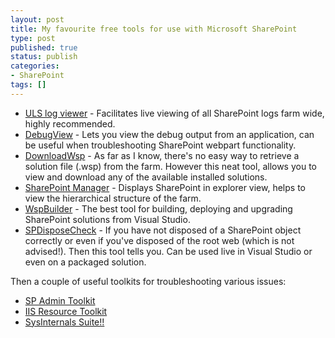 ```yaml
---
layout: post
title: My favourite free tools for use with Microsoft SharePoint
type: post
published: true
status: publish
categories:
- SharePoint
tags: []
---
```

* [ULS log viewer](http://archive.msdn.microsoft.com/ULSViewer/) - Facilitates live viewing of all SharePoint logs farm wide, highly recommended.
* [DebugView](http://technet.microsoft.com/en-us/sysinternals/bb896647) - Lets you view the debug output from an application, can be useful when troubleshooting SharePoint webpart functionality.
* [DownloadWsp](http://downloadwsp.codeplex.com/) - As far as I know, there's no easy way to retrieve a solution file (.wsp) from the farm. However this neat tool, allows you to view and download any of the available installed solutions.
* [SharePoint Manager](http://spm.codeplex.com/releases/view/51438) - Displays SharePoint in explorer view, helps to view the hierarchical structure of the farm.
* [WspBuilder](http://wspbuilder.codeplex.com/) - The best tool for building, deploying and upgrading SharePoint solutions from Visual Studio.
* [SPDisposeCheck](http://archive.msdn.microsoft.com/SPDisposeCheck) - If you have not disposed of a SharePoint object correctly or even if you've disposed of the root web (which is not advised!). Then this tool tells you. Can be used live in Visual Studio or even on a packaged solution.

Then a couple of useful toolkits for troubleshooting various issues:

* [SP Admin Toolkit](http://www.microsoft.com/download/en/details.aspx?id=1219)
* [IIS Resource Toolkit](http://www.microsoft.com/download/en/details.aspx?id=17275)
* [SysInternals Suite!!](http://technet.microsoft.com/en-gb/sysinternals)